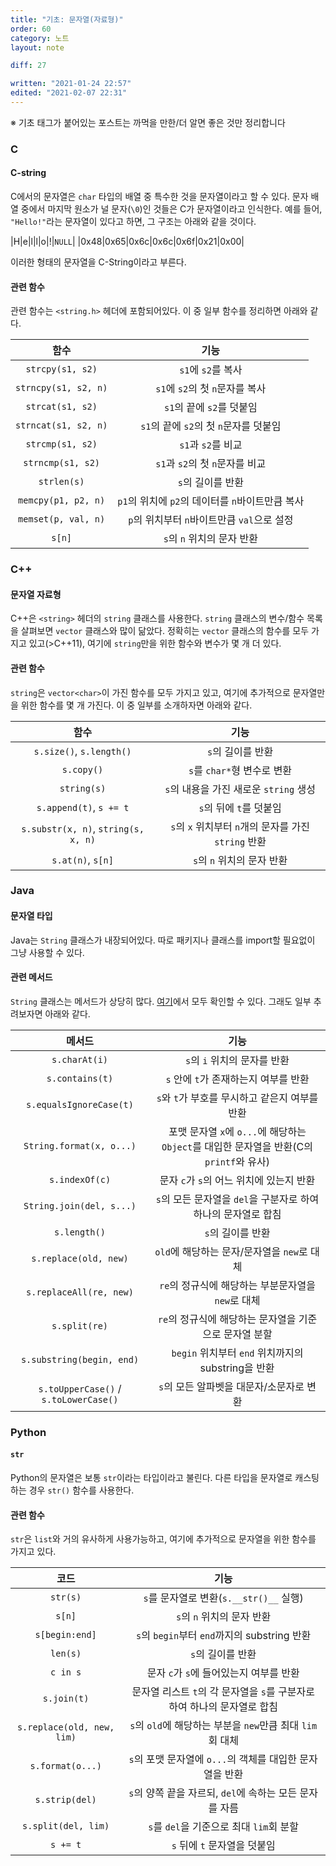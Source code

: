 ```yaml
---
title: "기초: 문자열(자료형)"
order: 60
category: 노트
layout: note

diff: 27

written: "2021-01-24 22:57"
edited: "2021-02-07 22:31"
---
```


※ 기초 태그가 붙어있는 포스트는 까먹을 만한/더 알면 좋은 것만 정리합니다

### C

#### C-string

C에서의 문자열은 `char` 타입의 배열 중 특수한 것을 문자열이라고 할 수 있다. 문자 배열 중에서 마지막 원소가 널 문자(`\0`)인 것들은 C가 문자열이라고 인식한다. 예를 들어, `"Hello!"`라는 문자열이 있다고 하면, 그 구조는 아래와 같을 것이다.

|H|e|l|l|o|!|`NULL`|
|0x48|0x65|0x6c|0x6c|0x6f|0x21|0x00|

이러한 형태의 문자열을 C-String이라고 부른다.

#### 관련 함수

관련 함수는 `<string.h>` 헤더에 포함되어있다. 이 중 일부 함수를 정리하면 아래와 같다.

|함수|기능|
|:-:|:-:|
|`strcpy(s1, s2)`|`s1`에 `s2`를 복사|
|`strncpy(s1, s2, n)`|`s1`에 `s2`의 첫 `n`문자를 복사|
|`strcat(s1, s2)`|`s1`의 끝에 `s2`를 덧붙임|
|`strncat(s1, s2, n)`|`s1`의 끝에 `s2`의 첫 `n`문자를 덧붙임|
|`strcmp(s1, s2)`|`s1`과 `s2`를 비교|
|`strncmp(s1, s2)`|`s1`과 `s2`의 첫 `n`문자를 비교|
|`strlen(s)`|`s`의 길이를 반환|
|`memcpy(p1, p2, n)`|`p1`의 위치에 `p2`의 데이터를 `n`바이트만큼 복사|
|`memset(p, val, n)`|`p`의 위치부터 `n`바이트만큼 `val`으로 설정|
|`s[n]`|`s`의 `n` 위치의 문자 반환|

### C++

#### 문자열 자료형

C++은 `<string>` 헤더의 `string` 클래스를 사용한다. `string` 클래스의 변수/함수 목록을 살펴보면 `vector` 클래스와 많이 닮았다. 정확히는 `vector` 클래스의 함수를 모두 가지고 있고(>C++11), 여기에 `string`만을 위한 함수와 변수가 몇 개 더 있다.

#### 관련 함수

`string`은 `vector<char>`이 가진 함수를 모두 가지고 있고, 여기에 추가적으로 문자열만을 위한 함수를 몇 개 가진다. 이 중 일부를 소개하자면 아래와 같다.

|함수|기능|
|:-:|:-:|
|`s.size()`, `s.length()`|`s`의 길이를 반환|
|`s.copy()`|`s`를 `char*`형 변수로 변환|
|`string(s)`|`s`의 내용을 가진 새로운 `string` 생성|
|`s.append(t)`, `s += t`|`s`의 뒤에 `t`를 덧붙임|
|`s.substr(x, n)`, `string(s, x, n)`|`s`의 `x` 위치부터 `n`개의 문자를 가진 `string` 반환|
|`s.at(n)`, `s[n]`|`s`의 `n` 위치의 문자 반환|

### Java

#### 문자열 타입

Java는 `String` 클래스가 내장되어있다. 따로 패키지나 클래스를 import할 필요없이 그냥 사용할 수 있다.

#### 관련 메서드

`String` 클래스는 메서드가 상당히 많다. [여기](https://docs.oracle.com/javase/8/docs/api/java/lang/String.html)에서 모두 확인할 수 있다. 그래도 일부 추려보자면 아래와 같다.

|메서드|기능|
|:-:|:-:|
|`s.charAt(i)`|`s`의 `i` 위치의 문자를 반환|
|`s.contains(t)`|`s` 안에 `t`가 존재하는지 여부를 반환|
|`s.equalsIgnoreCase(t)`|`s`와 `t`가 부호를 무시하고 같은지 여부를 반환|
|`String.format(x, o...)`|포맷 문자열 `x`에 `o...`에 해당하는 `Object`를 대입한 문자열을 반환(C의 `printf`와 유사)|
|`s.indexOf(c)`|문자 `c`가 `s`의 어느 위치에 있는지 반환|
|`String.join(del, s...)`|`s`의 모든 문자열을 `del`을 구분자로 하여 하나의 문자열로 합침|
|`s.length()`|`s`의 길이를 반환|
|`s.replace(old, new)`|`old`에 해당하는 문자/문자열을 `new`로 대체|
|`s.replaceAll(re, new)`|`re`의 정규식에 해당하는 부분문자열을 `new`로 대체|
|`s.split(re)`|`re`의 정규식에 해당하는 문자열을 기준으로 문자열 분할|
|`s.substring(begin, end)`|`begin` 위치부터 `end` 위치까지의 substring을 반환|
|`s.toUpperCase()` / `s.toLowerCase()`|`s`의 모든 알파벳을 대문자/소문자로 변환|

### Python

#### `str`

Python의 문자열은 보통 `str`이라는 타입이라고 불린다. 다른 타입을 문자열로 캐스팅하는 경우 `str()` 함수를 사용한다.

#### 관련 함수

`str`은 `list`와 거의 유사하게 사용가능하고, 여기에 추가적으로 문자열을 위한 함수를 가지고 있다.

|코드|기능|
|:-:|:-:|
|`str(s)`|`s`를 문자열로 변환(`s.__str()__` 실행)|
|`s[n]`|`s`의 `n` 위치의 문자 반환|
|`s[begin:end]`|`s`의 `begin`부터 `end`까지의 substring 반환|
|`len(s)`|`s`의 길이를 반환|
|`c in s`|문자 `c`가 `s`에 들어있는지 여부를 반환|
|`s.join(t)`|문자열 리스트 `t`의 각 문자열을 `s`를 구분자로 하여 하나의 문자열로 합침|
|`s.replace(old, new, lim)`|`s`의 `old`에 해당하는 부분을 `new`만큼 최대 `lim`회 대체|
|`s.format(o...)`|`s`의 포맷 문자열에 `o...`의 객체를 대입한 문자열을 반환|
|`s.strip(del)`|`s`의 양쪽 끝을 자르되, `del`에 속하는 모든 문자를 자름|
|`s.split(del, lim)`|`s`를 `del`을 기준으로 최대 `lim`회 분할|
|`s += t`|`s` 뒤에 `t` 문자열을 덧붙임|
